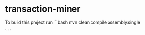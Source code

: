 # transaction-miner

To build this project run
    ```bash
    mvn clean compile assembly:single  
    
    ```

